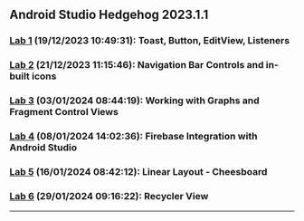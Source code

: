## Android Studio Hedgehog 2023.1.1
### [Lab 1](https://github.com/Penguin5681/Practicals/tree/main/Android-Dev-Labs/Day-1) (19/12/2023 10:49:31): Toast, Button, EditView, Listeners 
### [Lab 2](https://github.com/Penguin5681/Practicals/tree/main/Android-Dev-Labs/Day-2) (21/12/2023 11:15:46): Navigation Bar Controls and in-built icons
### [Lab 3](https://github.com/Penguin5681/Practicals/tree/main/Android-Dev-Labs/Day-3) (03/01/2024 08:44:19): Working with Graphs and Fragment Control Views
### [Lab 4](https://github.com/Penguin5681/Practicals/tree/main/Android-Dev-Labs/Day-4) (08/01/2024 14:02:36): Firebase Integration with Android Studio 
### [Lab 5](https://github.com/Penguin5681/Practicals/tree/main/Android-Dev-Labs/Day-5) (16/01/2024 08:42:12): Linear Layout - Cheesboard
### [Lab 6](https://github.com/Penguin5681/Practicals/tree/main/Android-Dev-Labs/Day-6) (29/01/2024 09:16:22): Recycler View

<hr/>
